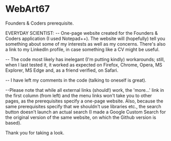 # WebArt67
Founders & Coders prerequisite.

EVERYDAY SCIENTIST:
-- One-page website created for the Founders & Coders application (I used Notepad++). The website will (hopefully) tell you something about some of my interests as well as my concerns. There's also a link to my LinkedIn profile, in case something like a CV might be useful.

-- The code most likely has inelegant (I'm putting kindly) workarounds; still, when I last tested it, it worked as expected on Firefox, Chrome, Opera, MS Explorer, MS Edge and, as a friend verified, on Safari.

-- I have left my comments in the code (talking to oneself is great).

--Please note that while all external links (should!) work, the 'more...' link in the first column (from left) and the menu links won't take you to other pages, as the prerequisites specify a one-page website. Also, because the same prerequisites specify that we shouldn't use libraries etc., the search button doesn't launch an actual search (I made a Google Custom Search for the original version of the same website, on which the Github version is based).

Thank you for taking a look.
